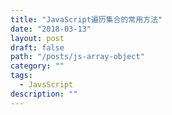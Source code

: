 ```yaml
---
title: "JavaScript遍历集合的常用方法"
date: "2018-03-13"
layout: post
draft: false
path: "/posts/js-array-object"
category: ""
tags:
  - JavsScript
description: ""
---
```

